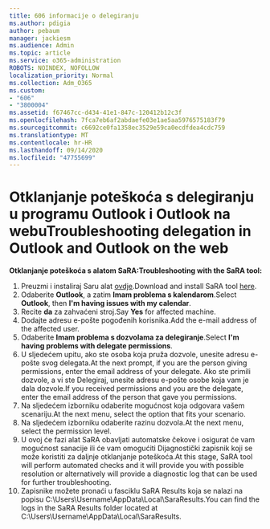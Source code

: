 ```yaml
---
title: 606 informacije o delegiranju
ms.author: pdigia
author: pebaum
manager: jackiesm
ms.audience: Admin
ms.topic: article
ms.service: o365-administration
ROBOTS: NOINDEX, NOFOLLOW
localization_priority: Normal
ms.collection: Adm_O365
ms.custom:
- "606"
- "3800004"
ms.assetid: f67467cc-d434-41e1-847c-120412b12c3f
ms.openlocfilehash: 7fca7eb6af2abdaefe03e1ae5aa5976575183f79
ms.sourcegitcommit: c6692ce0fa1358ec3529e59ca0ecdfdea4cdc759
ms.translationtype: MT
ms.contentlocale: hr-HR
ms.lasthandoff: 09/14/2020
ms.locfileid: "47755699"
---
```

# <a name="troubleshooting-delegation-in-outlook-and-outlook-on-the-web"></a><span data-ttu-id="9972b-102">Otklanjanje poteškoća s delegiranju u programu Outlook i Outlook na webu</span><span class="sxs-lookup"><span data-stu-id="9972b-102">Troubleshooting delegation in Outlook and Outlook on the web</span></span>

<span data-ttu-id="9972b-103">**Otklanjanje poteškoća s alatom SaRA:**</span><span class="sxs-lookup"><span data-stu-id="9972b-103">**Troubleshooting with the SaRA tool:**</span></span>

1. <span data-ttu-id="9972b-104">Preuzmi i instaliraj Saru alat [ovdje](https://aka.ms/SaRA-SkypeForBusinessSignIn).</span><span class="sxs-lookup"><span data-stu-id="9972b-104">Download and install SaRA tool [here](https://aka.ms/SaRA-SkypeForBusinessSignIn).</span></span>
1. <span data-ttu-id="9972b-105">Odaberite **Outlook**, a zatim **Imam problema s kalendarom**.</span><span class="sxs-lookup"><span data-stu-id="9972b-105">Select **Outlook**, then **I'm having issues with my calendar**.</span></span>
1. <span data-ttu-id="9972b-106">Recite **da** za zahvaćeni stroj.</span><span class="sxs-lookup"><span data-stu-id="9972b-106">Say **Yes** for affected machine.</span></span>
1. <span data-ttu-id="9972b-107">Dodajte adresu e-pošte pogođenih korisnika.</span><span class="sxs-lookup"><span data-stu-id="9972b-107">Add the e-mail address of the affected user.</span></span>
1. <span data-ttu-id="9972b-108">Odaberite **Imam problema s dozvolama za delegiranje**.</span><span class="sxs-lookup"><span data-stu-id="9972b-108">Select **I'm having problems with delegate permissions**.</span></span>
1. <span data-ttu-id="9972b-109">U sljedećem upitu, ako ste osoba koja pruža dozvole, unesite adresu e-pošte svog delegata.</span><span class="sxs-lookup"><span data-stu-id="9972b-109">At the next prompt, if you are the person giving permissions, enter the email address of your delegate.</span></span> <span data-ttu-id="9972b-110">Ako ste primili dozvole, a vi ste Delegiraj, unesite adresu e-pošte osobe koja vam je dala dozvole.</span><span class="sxs-lookup"><span data-stu-id="9972b-110">If you received permissions and you are the delegate, enter the email address of the person that gave you permissions.</span></span>
1. <span data-ttu-id="9972b-111">Na sljedećem izborniku odaberite mogućnost koja odgovara vašem scenariju.</span><span class="sxs-lookup"><span data-stu-id="9972b-111">At the next menu, select the option that fits your scenario.</span></span>
1. <span data-ttu-id="9972b-112">Na sljedećem izborniku odaberite razinu dozvola.</span><span class="sxs-lookup"><span data-stu-id="9972b-112">At the next menu, select the permission level.</span></span>
1. <span data-ttu-id="9972b-113">U ovoj će fazi alat SaRA obavljati automatske čekove i osigurat će vam mogućnost sanacije ili će vam omogućiti Dijagnostički zapisnik koji se može koristiti za daljnje otklanjanje poteškoća.</span><span class="sxs-lookup"><span data-stu-id="9972b-113">At this stage, SaRA tool will perform automated checks and it will provide you with possible resolution or alternatively will provide a diagnostic log that can be used for further troubleshooting.</span></span>
1. <span data-ttu-id="9972b-114">Zapisnike možete pronaći u fasciklu SaRA Results koja se nalazi na popisu C:\Users\Username\AppData\Local\SaraResults.</span><span class="sxs-lookup"><span data-stu-id="9972b-114">You can find the logs in the SaRA Results folder located at C:\Users\Username\AppData\Local\SaraResults.</span></span>
